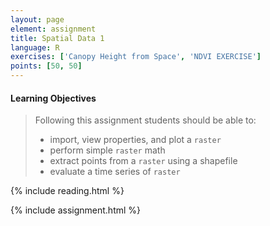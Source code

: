 ```yaml
---
layout: page
element: assignment
title: Spatial Data 1
language: R
exercises: ['Canopy Height from Space', 'NDVI EXERCISE']
points: [50, 50]
---
```


#### Learning Objectives

> Following this assignment students should be able to:
>
> - import, view properties, and plot a `raster` 
> - perform simple `raster` math
> - extract points from a `raster` using a shapefile
> - evaluate a time series of `raster` 

{% include reading.html %}

{% include assignment.html %}
